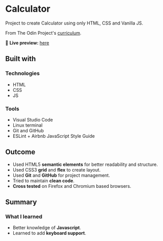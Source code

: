 # Calculator

Project to create Calculator using only HTML, CSS and Vanilla JS.

From The Odin Project's [curriculum](https://www.theodinproject.com/courses/foundations/lessons/calculator).

🔗 **Live preview:** [here](https://erickimai.github.io/odin-calculator/)

## Built with

### Technologies

* HTML
* CSS
* JS

### Tools

* Visual Studio Code
* Linux terminal
* Git and GitHub
* ESLint + Airbnb JavaScript Style Guide

## Outcome

* Used HTML5 **semantic elements** for better readability and structure.
* Used CSS3 **grid** and **flex** to create layout.
* Used **Git** and **GitHub** for project management.
* Tried to maintain **clean code**.
* **Cross tested** on Firefox and Chromium based browsers.

## Summary

### What I learned

* Better knowledge of **Javascript**.
* Learned to add **keyboard support**.